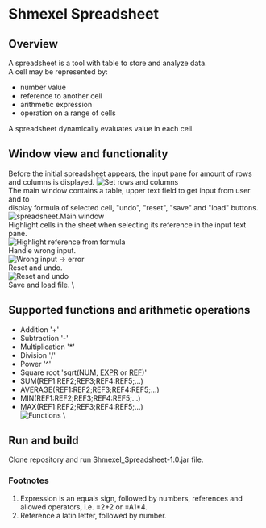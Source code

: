 # Shmexel Spreadsheet
## Overview
A spreadsheet is a tool with table to store and analyze data. \
A cell may be represented by: 
* number value
* reference to another cell
* arithmetic expression
* operation on a range of cells
<!-- end of the list -->
A spreadsheet dynamically evaluates value in each cell. 
## Window view and functionality
Before the initial spreadsheet appears, the input pane for amount of rows and columns is displayed.
![Set rows and columns](resources/markdown/set_row_columns.png) \
The main window contains a table, upper text field to get input from user and to \
display formula of selected cell, "undo", "reset", "save" and "load" buttons. \
![spreadsheet.Main window](resources/markdown/shmexel_main_window.png) \
Highlight cells in the sheet when selecting its reference in the input text pane. \
![Highlight reference from formula](highlight.gif) \
Handle wrong input. \
![Wrong input -> error](ref_val.gif) \
Reset and undo. \
![Reset and undo](reset_undo.gif) \
Save and load file. \


## Supported functions and arithmetic operations
* Addition '+'
* Subtraction '-'
* Multiplication '*'
* Division '/'
* Power '^'
* Square root 'sqrt(NUM, <span id="a1">[EXPR](#f1)</span> or <span id="a2">[REF](#f2)</span>)' 
* SUM(REF1:REF2;REF3;REF4:REF5;...)
* AVERAGE(REF1:REF2;REF3;REF4:REF5;...)
* MIN(REF1:REF2;REF3;REF4:REF5;...)
* MAX(REF1:REF2;REF3;REF4:REF5;...) \
![Functions](func.gif) \
## Run and build
Clone repository and run Shmexel_Spreadsheet-1.0.jar file. 

### Footnotes
1. <span id="f1"></span> Expression is an equals sign, followed by numbers, references and allowed operators, i.e. =2+2 or =A1*4.
2. <span id="f2"></span> Reference a latin letter, followed by number.






